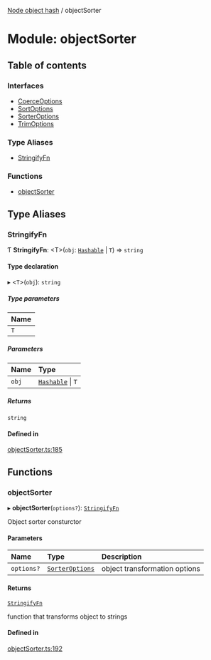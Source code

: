 [Node object hash](../README.md) / objectSorter

# Module: objectSorter

## Table of contents

### Interfaces

- [CoerceOptions](../interfaces/objectSorter.CoerceOptions.md)
- [SortOptions](../interfaces/objectSorter.SortOptions.md)
- [SorterOptions](../interfaces/objectSorter.SorterOptions.md)
- [TrimOptions](../interfaces/objectSorter.TrimOptions.md)

### Type Aliases

- [StringifyFn](objectSorter.md#stringifyfn)

### Functions

- [objectSorter](objectSorter.md#objectsorter)

## Type Aliases

### StringifyFn

Ƭ **StringifyFn**: <T\>(`obj`: [`Hashable`](../interfaces/hasher.Hashable.md) \| `T`) => `string`

#### Type declaration

▸ <`T`\>(`obj`): `string`

##### Type parameters

| Name |
| :--- |
| `T`  |

##### Parameters

| Name  | Type                                                  |
| :---- | :---------------------------------------------------- |
| `obj` | [`Hashable`](../interfaces/hasher.Hashable.md) \| `T` |

##### Returns

`string`

#### Defined in

[objectSorter.ts:185](https://github.com/SkeLLLa/node-object-hash/blob/56d25e0/src/objectSorter.ts#L185)

## Functions

### objectSorter

▸ **objectSorter**(`options?`): [`StringifyFn`](objectSorter.md#stringifyfn)

Object sorter consturctor

#### Parameters

| Name       | Type                                                           | Description                   |
| :--------- | :------------------------------------------------------------- | :---------------------------- |
| `options?` | [`SorterOptions`](../interfaces/objectSorter.SorterOptions.md) | object transformation options |

#### Returns

[`StringifyFn`](objectSorter.md#stringifyfn)

function that transforms object to strings

#### Defined in

[objectSorter.ts:192](https://github.com/SkeLLLa/node-object-hash/blob/56d25e0/src/objectSorter.ts#L192)
